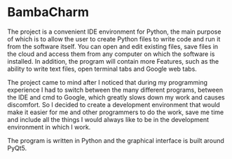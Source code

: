 # BambaCharm

The project is a convenient IDE environment for Python, the main purpose of which is to allow the user to create Python files to write code and run it from the software itself.
You can open and edit existing files, save files in the cloud and access them from any computer on which the software is installed.  In addition, the program will contain more Features, such as the ability to write text files, open terminal tabs and Google web tabs. 

The project came to mind after I noticed that during my programming experience I had to switch between the many different programs, between the IDE and cmd to Google, which greatly slows down my work and causes discomfort. So I decided to create a development environment that would make it easier for me and other programmers to do the work, save me time and include all the things I would always like to be in the development environment in which I work.

The program is written in Python and the graphical interface is built around PyQt5.
